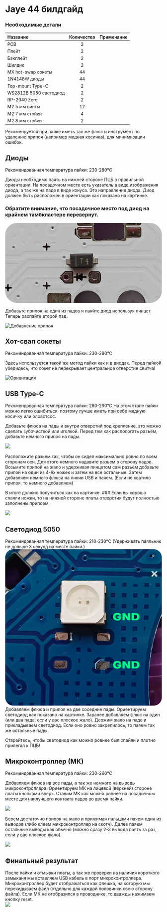 # Jaye 44 билдгайд

### Необходимые детали

| Название        | Количество | Примечание | 
| :---------------- | :---: | :------ |
| PCB        | 2 |  | 
| Плейт       | 2 |  |
| Бэкплейт        | 2 |  |
| Шилдик| 2 |  |
| MX hot-swap сокеты    | 44 |  |
| 1N4148W диоды | 44 |  |
| Top-mount Type-C  | 2 |  |
| WS2812B 5050 светодиод| 2 |  |
| RP-2040 Zero | 2 |  |
| M2 5 мм винты | 12 |  |
| M2 7 мм стойки | 4 |  |
| M2 8 мм стойки | 2 |  |

Рекомендуется при пайке иметь так же флюс и инструмент по удалению припоя (например медная косичка), для минимизации ошибок.

## Диоды
Рекомендованная температура пайки: 230-280°С

Диоды необходимо паять на нижней стороне ПЦБ в правильной ориентации. 
На посадочном месте есть указатель в виде изображения диода, а так же на паде в виде конуса. Это направление диода. 
Диод должен быть расположен в ориентации как показано на картинке.
### Обратите внимание, что посадочное место под диод на крайнем тамбкластере перевернут.

 ![](images/diode_orientaion.png)
 
Добавьте припоя на один из падов и паяйте диод используя пинцет. Теперь распайте второй пад.

![Добавление припоя](images/diode_and_hotswap_soldered.png)

## Хот-свап сокеты
Рекомендованная температура пайки: 230-280°С

Здесь используется такой же метод пайки как и в диодах.
Перед пайкой убедидесь, что сокет не перекрывает центральное отверстие свитча!

 ![Ориентация](images/hotswap_orientation.png)

## USB Type-C
Рекомендованная температура пайки: 260-290°С
На этом этапе пайки можно легко ошибиться, поэтому лучше иметь при себе медную косичку или оловотсос.

Добавьте флюса на пады и внутри отверстий под крепление, это можно сделать зубочисткой или иголкой.
Перед тем как распологать разъём, добавьте немного припоя на пады. 

 ![](images/type-c_flux.png)

Расположите разьем так, чтобы он сидел максимально ровно по всем сторонам оси. Для этого немного надавите разьем в сторону падов. 
Возьмите припой на жало и удерживая пинцетом сам разъём добавьте припой на один из 4-ёх ножек и затем на все остальные.
Затем добавляем немного флюса на линии USB и паяем. (Если не хватило припоя, то немного добавляем)

В итоге должно получиться как на картинке. ### Если вы хорошо спаяли ножки, то на нижней стороне платы отверстия будут полностью заполнены припоем

 ![](images/type-c_final_result.png)


 ## Светодиод 5050
 Рекомендованная температура пайки: 210-230°С (Удерживать паяльник не дольше 3 секунд на месте пайки.)
 ![Ориентация светодиода](images/RGBLED_orientation.png)
 Добавляем флюса и припоя на две соседние пады. Ориентируем светодиод как показано на картинке. Заранее добавляем флюс на один (или два пада, если у вас плоское жало). Держим жало на паде и прикладываем светодиод. Если оно ровно закрепилось, то паяем так же остальные пады.
 
 Старайтесь, чтобы светодиод как можно ровнее был спайян и плотно прилегал к ПЦБ!

## Микроконтроллер (МК)
Рекомендованная температура пайки: 230-260°С

Добавляем флюса на все пады, а так же немного на выводы микроконтроллера. Ориентируем МК на лицевой (верхней) стороне платы кнопками вверх. Ставим МК как можно ровнее на посадочном месте для наилучшего контакта падов во время пайки.

 ![](images/mc_flux.png)

Берем достаточно припоя на жало и прижимая пальцами паяем один из выводов (либо клеем микроконтроллер на скотч). Далее паяем остальные выводы как обычно (можно сразу 2-3 вывода паять за раз, если у вас плоское жало). 

 ![](images/mc_soldered.png)

 ## Финальный результат
После пайки и отмывки платы, а так же проверки на наличия короткого замыканя мы вставляем USB кабель в порт микроконтроллера. Микроконтроллер будет отображаться как флешка, на которую мы перекидываем файл (отдельно для каждой половинки свою сторону файла). Если МК не отобразился в проводнике, то дважды нажимаем кнопку reset.  
  ![](images/final_result_pcb.png)
